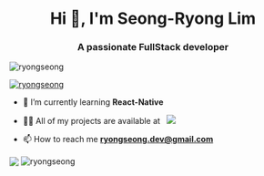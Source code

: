 <h1 align="center">Hi 👋, I'm Seong-Ryong Lim</h1>
<h3 align="center">A passionate FullStack developer</h3>

<p align="left"> <img src="https://komarev.com/ghpvc/?username=ryongseong&label=Profile%20views&color=0e75b6&style=flat" alt="ryongseong" /> </p>

<p align="left"> <a href="https://github.com/ryo-ma/github-profile-trophy"><img src="https://github-profile-trophy.vercel.app/?username=ryongseong&title=MultiLanguage,Commits,PullRequest,Repositories,Experience&theme=monokai" alt="ryongseong" /></a> </p>

- 🌱 I’m currently learning **React-Native**

- 👨‍💻 All of my projects are available at &nbsp; <a href="https://nebulous-visor-f4e.notion.site/Portfolio-1f44db7ba7ba8057a80fc07ec3b42c95?pvs=4"><img src="https://img.shields.io/badge/Notion-000000?style=for-the-badge&logo=notion&logoColor=white" /></a>

- 📫 How to reach me **ryongseong.dev@gmail.com**

<div>
  <a href="https://solved.ac/xmssnsk"><img align="center" src="http://mazassumnida.wtf/api/v2/generate_badge?boj=xmssnsk&theme=dark"/></a>
  <img align="center" src="https://github-readme-stats.vercel.app/api/top-langs?username=ryongseong&show_icons=true&theme=dark&locale=en&layout=compact" alt="ryongseong" />
</div>
